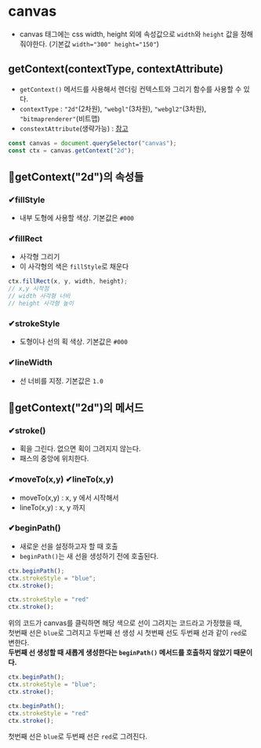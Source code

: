 # canvas
- canvas 태그에는 css width, height 외에 속성값으로 `width`와 `height` 값을 정해줘야한다. (기본값 `width="300" height="150"`)

## getContext(contextType, contextAttribute)
- `getContext()` 메서드를 사용해서 렌더링 컨텍스트와 그리기 함수를 사용할 수 있다.
- `contextType` : `"2d"`(2차원), `"webgl"`(3차원), `"webgl2"`(3차원), `"bitmaprenderer"`(비트맵)
- `constextAttribute`(생략가능) : [참고](https://developer.mozilla.org/ko/docs/Web/API/HTMLCanvasElement/getContext)
```jsx
const canvas = document.querySelector("canvas");
const ctx = canvas.getContext("2d");
```
## 📌getContext("2d")의 속성들
### ✔fillStyle
- 내부 도형에 사용할 색상. 기본값은 `#000`

### ✔fillRect
- 사각형 그리기
- 이 사각형의 색은 `fillStyle`로 채운다
```jsx
ctx.fillRect(x, y, width, height);
// x,y 시작점
// width 사각형 너비
// height 사각형 높이
```

### ✔strokeStyle
- 도형이나 선의 획 색상. 기본값은 `#000`

### ✔lineWidth
- 선 너비를 지정. 기본값은 `1.0`


## 📌getContext("2d")의 메서드
### ✔stroke()
- 획을 그린다. 없으면 획이 그려지지 않는다.
- 패스의 중앙에 위치한다.

### ✔moveTo(x,y) ✔lineTo(x,y)
- moveTo(x,y) : x, y 에서 시작해서
- lineTo(x,y) : x, y 까지

### ✔beginPath()
- 새로운 선을 설정하고자 할 때 호출
- `beginPath()`는 새 선을 생성하기 전에 호출된다.
```jsx
ctx.beginPath();
ctx.strokeStyle = "blue";
ctx.stroke();

ctx.strokeStyle = "red"
ctx.stroke();
```
위의 코드가 canvas를 클릭하면 해당 색으로 선이 그려지는 코드라고 가정했을 때,   
첫번째 선은 `blue`로 그려지고 두번째 선 생성 시 첫번째 선도 두번째 선과 같이 `red`로 변한다.   
**두번째 선 생성할 때 새롭게 생성한다는 `beginPath()` 메서드를 호출하지 않았기 때문이다.**

```jsx
ctx.beginPath();
ctx.strokeStyle = "blue";
ctx.stroke();

ctx.beginPath();
ctx.strokeStyle = "red"
ctx.stroke();
```
첫번째 선은 `blue`로 두번째 선은 `red`로 그려진다.

